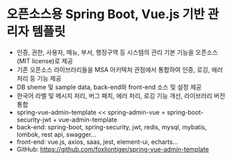 # 오픈소스용 Spring Boot, Vue.js 기반 관리자 템플릿 

- 인증, 권한, 사용자, 메뉴, 부서, 행정구역 등 시스템의 관리 기본 기능을 오픈소스(MIT license)로 제공
- 기존 오픈소스 라이브러리들을 MSA 아키텍처 관점에서 통합하여 인증, 로깅, 에러처리 등 기능 제공
- DB sheme 및 sample data, back-end와 front-end 소스 및 설정 제공
- 한국어 라벨 및 메시지 처리, 버그 패치, 에러 처리, 로깅 기능 개선, 라이브러리 버전 통합
- spring-vue-admin-template << spring-admin-vue = spring-boot-security-jwt + vue-admin-template
- back-end: spring-boot, spring-security, jwt, redis, mysql, mybatis, lombok, rest api, swagger...
- front-end: vue.js, axios, saas, jest, element-ui, echarts...
- GitHub: https://github.com/foxliontiger/spring-vue-admin-template



































































